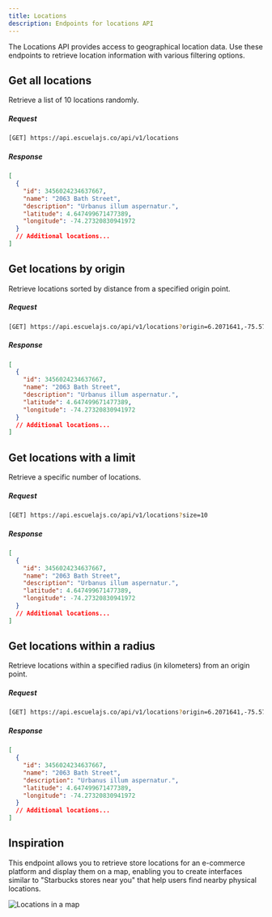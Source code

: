 ```yaml
---
title: Locations
description: Endpoints for locations API
---
```


The Locations API provides access to geographical location data. Use these endpoints to retrieve location information with various filtering options.

## Get all locations

Retrieve a list of 10 locations randomly.

##### Request

```sh
[GET] https://api.escuelajs.co/api/v1/locations
```

##### Response

```json
[
  {
    "id": 3456024234637667,
    "name": "2063 Bath Street",
    "description": "Urbanus illum aspernatur.",
    "latitude": 4.647499671477389,
    "longitude": -74.27320830941972
  }
  // Additional locations...
]
```

## Get locations by origin

Retrieve locations sorted by distance from a specified origin point.

##### Request

```sh
[GET] https://api.escuelajs.co/api/v1/locations?origin=6.2071641,-75.5720321
```

##### Response

```json
[
  {
    "id": 3456024234637667,
    "name": "2063 Bath Street",
    "description": "Urbanus illum aspernatur.",
    "latitude": 4.647499671477389,
    "longitude": -74.27320830941972
  }
  // Additional locations...
]
```

## Get locations with a limit

Retrieve a specific number of locations.

##### Request

```sh
[GET] https://api.escuelajs.co/api/v1/locations?size=10
```

##### Response

```json
[
  {
    "id": 3456024234637667,
    "name": "2063 Bath Street",
    "description": "Urbanus illum aspernatur.",
    "latitude": 4.647499671477389,
    "longitude": -74.27320830941972
  }
  // Additional locations...
]
```

## Get locations within a radius

Retrieve locations within a specified radius (in kilometers) from an origin point.

##### Request

```sh
[GET] https://api.escuelajs.co/api/v1/locations?origin=6.2071641,-75.5720321&radius=10
```

##### Response

```json
[
  {
    "id": 3456024234637667,
    "name": "2063 Bath Street",
    "description": "Urbanus illum aspernatur.",
    "latitude": 4.647499671477389,
    "longitude": -74.27320830941972
  }
  // Additional locations...
]
```

## Inspiration

This endpoint allows you to retrieve store locations for an e-commerce platform and display them on a map, enabling you to create interfaces similar to "Starbucks stores near you" that help users find nearby physical locations.

![Locations in a map](https://i.imgur.com/MDLFQpb.png)
